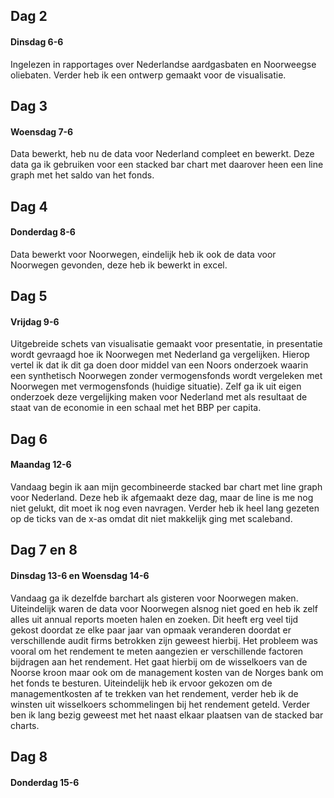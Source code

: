 
## Dag 2 
#### Dinsdag 6-6
Ingelezen in rapportages over Nederlandse aardgasbaten en Noorweegse oliebaten. Verder heb ik een ontwerp gemaakt
voor de visualisatie.

## Dag 3
#### Woensdag 7-6
Data bewerkt, heb nu de data voor Nederland compleet en bewerkt. Deze data ga ik gebruiken voor een stacked
bar chart met daarover heen een line graph met het saldo van het fonds.

## Dag 4 
#### Donderdag 8-6
Data bewerkt voor Noorwegen, eindelijk heb ik ook de data voor Noorwegen gevonden, deze heb ik bewerkt in excel. 

## Dag 5
#### Vrijdag 9-6
Uitgebreide schets van visualisatie gemaakt voor presentatie, in presentatie wordt gevraagd hoe ik Noorwegen met Nederland
ga vergelijken. Hierop vertel ik dat ik dit ga doen door middel van een Noors onderzoek waarin een synthetisch Noorwegen
zonder vermogensfonds wordt vergeleken met Noorwegen met vermogensfonds (huidige situatie). Zelf ga ik uit eigen onderzoek
deze vergelijking maken voor Nederland met als resultaat de staat van de economie in een schaal met het BBP per capita.

## Dag 6
#### Maandag 12-6
Vandaag begin ik aan mijn gecombineerde stacked bar chart met line graph voor Nederland. Deze heb ik afgemaakt deze dag, maar de line is me nog niet gelukt, dit moet ik nog even navragen. Verder heb ik heel lang gezeten op de ticks van de x-as
omdat dit niet makkelijk ging met scaleband.

## Dag 7 en 8
#### Dinsdag 13-6 en Woensdag 14-6
Vandaag ga ik dezelfde barchart als gisteren voor Noorwegen maken. Uiteindelijk waren de data voor Noorwegen alsnog niet goed en heb ik zelf alles uit annual reports moeten halen en zoeken. Dit heeft erg veel tijd gekost doordat ze elke paar jaar 
van opmaak veranderen doordat er verschillende audit firms betrokken zijn geweest hierbij. Het probleem was vooral om het
rendement te meten aangezien er verschillende factoren bijdragen aan het rendement. Het gaat hierbij om de wisselkoers
van de Noorse kroon maar ook om de management kosten van de Norges bank om het fonds te besturen. Uiteindelijk heb ik ervoor
gekozen om de managementkosten af te trekken van het rendement, verder heb ik de winsten uit wisselkoers schommelingen 
bij het rendement geteld. Verder ben ik lang bezig geweest met het naast elkaar plaatsen van de stacked bar charts.

## Dag 8
#### Donderdag 15-6
